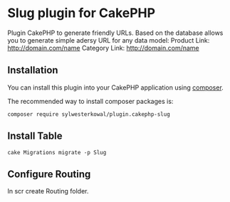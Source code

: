 # Slug plugin for CakePHP

Plugin CakePHP to generate friendly URLs. Based on the database allows you to generate simple adersy URL for any data model:
Product Link: http://domain.com/name
Category Link: http://domain.com/name

## Installation

You can install this plugin into your CakePHP application using [composer](http://getcomposer.org).

The recommended way to install composer packages is:

```
composer require sylwesterkowal/plugin.cakephp-slug
```

## Install Table

```
cake Migrations migrate -p Slug
```

## Configure Routing

In scr create Routing folder.